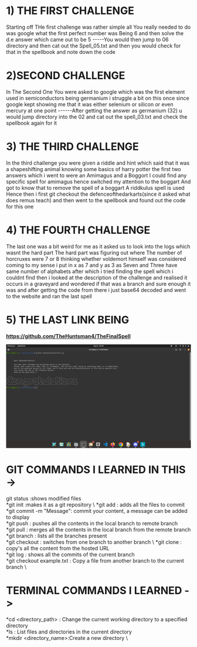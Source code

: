 # 1) THE FIRST CHALLENGE
  Starting off THe first challenge was rather simple all You really needed to do was google what the first perfect number was Being 6 and then solve the d.e answer which came out to be 5 
  -----You would then jump to 06 directory and then cat out the Spell_05.txt and then you would check for that in the spellbook and note down the code

# 2)SECOND CHALLENGE
   In The Second One You were asked to google which was the first element used in semiconductors being germanium i struggle a bit on this once since google kept showing me that it was either selenium or silicon or even mercury at one point
   ------After getting the answer as germanium (32) u would jump directory into the 02 and cat out the spell_03.txt and check the spellbook again for it

# 3) THE THIRD CHALLENGE
  In the third challenge you were given a riddle and hint which said that it was a shapeshifting animal knowing some basics of harry potter the first two answers which i went to were an Amimagus and a Boggort I could find any specific spell for amimagus hence switched my attention to the boggart And got to know that to remove the spell of a boggart A riddkulus spell is used Hence then i first git checkout the defenceofthedarkarts(since it asked what does remus teach) and then went to the spellbook and found out the code for this one

# 4) THE FOURTH CHALLENGE
   The last one was a bit weird for me as it asked us to look into the logs which wasnt the hard part The hard part was figuring out where The number of horcruxes were 7 or 8 thinking whether voldemort himself was considered coming to my sense i put in x as 7 and y as 3 as Seven and Three have same number of alphabets after which i tried finding the spell which i couldnt find then  i looked at the description of the challenge and realised it occurs in a  graveyard and wondered if that was a branch and sure enough it was and after getting the code from there i just base64 decoded and went to the website and ran the last spell

# 5) THE LAST LINK BEING 
**https://github.com/TheHuntsman4/TheFinalSpell**

![LASTDEV](https://github.com/Unkn0wn-M4ster/amfosstasks/blob/main/tasks/Task01/codes/Screenshot%20from%202023-08-28%2015-02-42.png)

# GIT COMMANDS I LEARNED IN THIS -> 
git status :shows modified files \
*git init :makes it as a git repository \ 
*git add : adds all the files to commit \
*git commit -m "Message": commit your content, a message can be added to display \
*git push : pushes all the contents in the local branch to remote branch \
*git pull : merges all the contents in the local branch from the remote branch \
*git branch : lists all the branches present \
*git checkout : switches from one branch to another branch \ 
*git clone : copy's all the content from the hosted URL \
*git log : shows all the commits of the current branch \
*git checkout example.txt : Copy a file from another branch to the current branch \

# TERMINAL COMMANDS I LEARNED ->
*cd <directory_path> : Change the current working directory to a specified directory \
*ls : List files and directories in the current directory \
*mkdir <directory_name>:Create a new directory \
